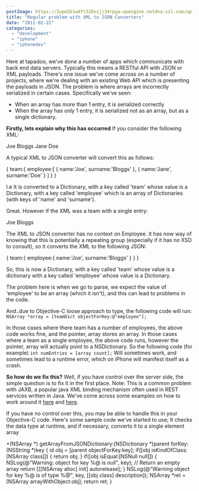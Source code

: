 ```yaml
---
postImage: https://2upm2b1wdft320vzjj34rpga-wpengine.netdna-ssl.com/wp-content/uploads/2019/04/tapadoo_background_linkedin.png.webp
title: "Regular problem with XML to JSON Converters"
date: "2011-02-22"
categories: 
  - "development"
  - "iphone"
  - "iphonedev"
---
```


Here at tapadoo, we've done a number of apps which communicate with back end data servers. Typically this means a RESTful API with JSON or XML payloads. There's one issue we've come across on a number of projects, where we're dealing with an existing Web API which is presenting the payloads in JSON. The problem is where arrays are incorrectly serialized in certain cases. Specifically we've seen:

- When an array has more than 1 entry, it is serialized correctly
- When the array has only 1 entry, it is serialized not as an array, but as a single dictionary.

**Firstly, lets explain why this has occurred** If you consider the following XML:

<team>
    <employee>
      <name>Joe</name>
      <surname>Bloggs</surname>
  </employee>
  <employee>
    <name>Jane</name>
    <surname>Doe</surname>
  </employee>
</team>

A typical XML to JSON converter will convert this as follows:

{
  team:{
    employee:\[
      {
        name:'Joe',
        surname:'Bloggs'
      },
      {
        name:'Jane',
        surname:'Doe'
      }
    \]
  }
}

I.e It is converted to a Dictionary, with a key called 'team' whose value is a Dictionary, with a key called 'employee' which is an array of Dictionaries (with keys of 'name' and 'surname').

Great. However if the XML was a team with a single entry:

<team>
    <employee>
      <name>Joe</name>
      <surname>Bloggs</surname>
  </employee>
</team>

The XML to JSON converter has no context on Employee. It has now way of knowing that this is potentially a repeating group (especially if it has no XSD to consult), so it converts the XML to the following JSON:

{
  team:{
    employee:{
      name:'Joe',
      surname:'Bloggs'
    }
  }
}

So, this is now a Dictionary, with a key called 'team' whose value is a dictionary with a key called 'employee' whose value is a Dictionary.

The problem here is when we go to parse, we expect the value of 'employee' to be an array (which it isn't), and this can lead to problems in the code.

And..due to Objective-C loose approach to type, the following code will run: `NSArray *array = [teamDict objectForKey:@"employee"];`

In those cases where there team has a number of employees, the above code works fine, and the pointer, array stores an array. In those cases where a team as a single employee, the above code runs, however the pointer, array will actually point to a NSDictionary. So the following code (for example) `int numEntries = [array count];` Will sometimes work, and sometimes lead to a runtime error, which on iPhone will manifest itself as a crash.

**So how do we fix this?** Well, if you have control over the server side, the simple question is to fix it in the first place. Note: This is a common problem with JAXB, a popular java XML binding mechanism often used in REST services written in Java. We've come across some examples on how to work around it [here](http://forums.netbeans.org/post-68036.html) and [here](http://jersey.576304.n2.nabble.com/Single-Element-Arrays-and-JSON-td5532105.html).

If you have no control over this, you may be able to handle this in your Objective-C code. Here's some sample code we've started to use; It checks the data type at runtime, and if necessary, converts it to a single element array

+(NSArray \*) getArrayFromJSONDictionary:(NSDictionary \*)parent 
               forKey:(NSString \*)key {
  id obj = \[parent objectForKey:key\];
  if(\[obj isKindOfClass:\[NSArray class\]\]) {
    return obj;
  }
  if(\[obj isEqual:\[NSNull null\]\]) {
    NSLog(@"Warning: object for key %@ is null", key);
    // Return an empty array
    return \[\[\[NSArray alloc\] init\] autorelease\];
  }
  NSLog(@"Warning object for key %@ is of type %@",
        key, \[\[obj class\] description\]);
  NSArray \*ret = \[NSArray arrayWithObject:obj\];
  return ret;
}
